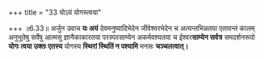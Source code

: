 +++
title = "33 योऽयं योगस्त्वया"

+++
॥6.33॥ अर्जुन उवाच **यः अयं** देवमनुष्यादिभेदेन जीवेश्वरभेदेन च
अत्यन्तभिन्नतया एतावन्तं कालम् अनुभूतेषु सर्वेषु आत्मसु ज्ञानैकाकारतया
परस्परसाम्येन अकर्मवश्यतया च ईश्वर**साम्येन सर्वत्र** समदर्शनरूपो **योगः
त्वया उक्तः एतस्य** योगस्य **स्थिरां स्थितिं न पश्यामि** मनसः
**चञ्चलत्वात्।**
